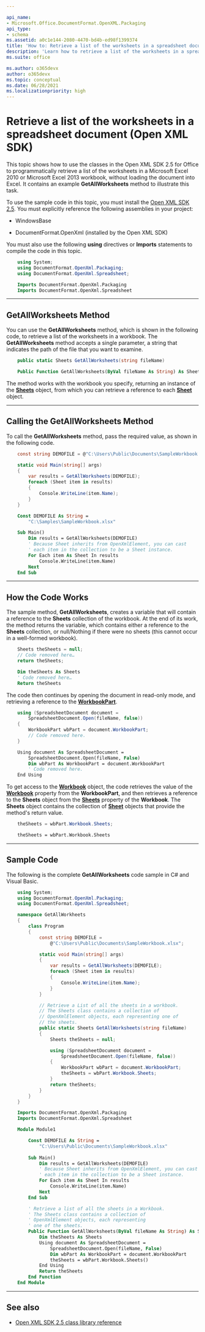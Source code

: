 ```yaml
---

api_name:
- Microsoft.Office.DocumentFormat.OpenXML.Packaging
api_type:
- schema
ms.assetid: a0c1e144-2080-4470-bd4b-ed98f1399374
title: 'How to: Retrieve a list of the worksheets in a spreadsheet document (Open XML SDK)'
description: 'Learn how to retrieve a list of the worksheets in a spreadsheet document using the Open XML SDK.'
ms.suite: office

ms.author: o365devx
author: o365devx
ms.topic: conceptual
ms.date: 06/28/2021
ms.localizationpriority: high
---
```

# Retrieve a list of the worksheets in a spreadsheet document (Open XML SDK)

This topic shows how to use the classes in the Open XML SDK 2.5 for
Office to programmatically retrieve a list of the worksheets in a
Microsoft Excel 2010 or Microsoft Excel 2013 workbook, without loading
the document into Excel. It contains an example **GetAllWorksheets** method to illustrate this task.

To use the sample code in this topic, you must install the [Open XML SDK 2.5](https://www.nuget.org/packages/DocumentFormat.OpenXml/2.5.0). You
must explicitly reference the following assemblies in your project:

- WindowsBase

- DocumentFormat.OpenXml (installed by the Open XML SDK)

You must also use the following **using**
directives or **Imports** statements to compile
the code in this topic.

```csharp
    using System;
    using DocumentFormat.OpenXml.Packaging;
    using DocumentFormat.OpenXml.Spreadsheet;
```

```vb
    Imports DocumentFormat.OpenXml.Packaging
    Imports DocumentFormat.OpenXml.Spreadsheet
```

--------------------------------------------------------------------------------

## GetAllWorksheets Method

You can use the **GetAllWorksheets** method,
which is shown in the following code, to retrieve a list of the
worksheets in a workbook. The **GetAllWorksheets** method accepts a single
parameter, a string that indicates the path of the file that you want to
examine.

```csharp
    public static Sheets GetAllWorksheets(string fileName)
```

```vb
    Public Function GetAllWorksheets(ByVal fileName As String) As Sheets
```

The method works with the workbook you specify, returning an instance of
the **[Sheets](https://msdn.microsoft.com/library/office/documentformat.openxml.spreadsheet.sheets.aspx)** object, from which you can retrieve
a reference to each **[Sheet](https://msdn.microsoft.com/library/office/documentformat.openxml.spreadsheet.sheet.aspx)** object.

--------------------------------------------------------------------------------

## Calling the GetAllWorksheets Method

To call the **GetAllWorksheets** method, pass
the required value, as shown in the following code.

```csharp
    const string DEMOFILE = @"C:\Users\Public\Documents\SampleWorkbook.xlsx";

    static void Main(string[] args)
    {
        var results = GetAllWorksheets(DEMOFILE);
        foreach (Sheet item in results)
        {
            Console.WriteLine(item.Name);
        }
    }
```

```vb
    Const DEMOFILE As String = 
        "C:\Samples\SampleWorkbook.xlsx"

    Sub Main()
        Dim results = GetAllWorksheets(DEMOFILE)
        ' Because Sheet inherits from OpenXmlElement, you can cast
        ' each item in the collection to be a Sheet instance.
        For Each item As Sheet In results
            Console.WriteLine(item.Name)
        Next
    End Sub
```

--------------------------------------------------------------------------------

## How the Code Works

The sample method, **GetAllWorksheets**,
creates a variable that will contain a reference to the **Sheets** collection of the workbook. At the end of
its work, the method returns the variable, which contains either a
reference to the **Sheets** collection, or
null/Nothing if there were no sheets (this cannot occur in a well-formed
workbook).

```csharp
    Sheets theSheets = null;
    // Code removed here…
    return theSheets;
```

```vb
    Dim theSheets As Sheets
    ' Code removed here…
    Return theSheets
```

The code then continues by opening the document in read-only mode, and
retrieving a reference to the **[WorkbookPart](https://msdn.microsoft.com/library/office/documentformat.openxml.packaging.spreadsheetdocument.workbookpart.aspx)**.

```csharp
    using (SpreadsheetDocument document = 
        SpreadsheetDocument.Open(fileName, false))
    {
        WorkbookPart wbPart = document.WorkbookPart;
        // Code removed here.
    }
```

```vb
    Using document As SpreadsheetDocument = 
        SpreadsheetDocument.Open(fileName, False)
        Dim wbPart As WorkbookPart = document.WorkbookPart
        ' Code removed here.
    End Using
```

To get access to the **[Workbook](https://msdn.microsoft.com/library/office/documentformat.openxml.spreadsheet.workbook.aspx)** object, the code retrieves the value of the **[Workbook](https://msdn.microsoft.com/library/office/documentformat.openxml.packaging.workbookpart.workbook.aspx)** property from the **WorkbookPart**, and then retrieves a reference to the **Sheets** object from the **[Sheets](https://msdn.microsoft.com/library/office/documentformat.openxml.spreadsheet.workbook.sheets.aspx)** property of the **Workbook**. The **Sheets** object contains the collection of **[Sheet](https://msdn.microsoft.com/library/office/documentformat.openxml.spreadsheet.sheet.aspx)** objects that provide the method's return value.

```csharp
    theSheets = wbPart.Workbook.Sheets;
```

```vb
    theSheets = wbPart.Workbook.Sheets
```

--------------------------------------------------------------------------------

## Sample Code

The following is the complete **GetAllWorksheets** code sample in C\# and Visual
Basic.

```csharp
    using System;
    using DocumentFormat.OpenXml.Packaging;
    using DocumentFormat.OpenXml.Spreadsheet;

    namespace GetAllWorkheets
    {
        class Program
        {
            const string DEMOFILE = 
                @"C:\Users\Public\Documents\SampleWorkbook.xlsx";

            static void Main(string[] args)
            {
                var results = GetAllWorksheets(DEMOFILE);
                foreach (Sheet item in results)
                {
                    Console.WriteLine(item.Name);
                }
            }

            // Retrieve a List of all the sheets in a workbook.
            // The Sheets class contains a collection of 
            // OpenXmlElement objects, each representing one of 
            // the sheets.
            public static Sheets GetAllWorksheets(string fileName)
            {
                Sheets theSheets = null;

                using (SpreadsheetDocument document = 
                    SpreadsheetDocument.Open(fileName, false))
                {
                    WorkbookPart wbPart = document.WorkbookPart;
                    theSheets = wbPart.Workbook.Sheets;
                }
                return theSheets;
            }
        }
    }
```

```vb
    Imports DocumentFormat.OpenXml.Packaging
    Imports DocumentFormat.OpenXml.Spreadsheet

    Module Module1

        Const DEMOFILE As String = 
            "C:\Users\Public\Documents\SampleWorkbook.xlsx"
        
        Sub Main()
            Dim results = GetAllWorksheets(DEMOFILE)
            ' Because Sheet inherits from OpenXmlElement, you can cast
            ' each item in the collection to be a Sheet instance.
            For Each item As Sheet In results
                Console.WriteLine(item.Name)
            Next
        End Sub

        ' Retrieve a list of all the sheets in a Workbook.
        ' The Sheets class contains a collection of 
        ' OpenXmlElement objects, each representing 
        ' one of the sheets.
        Public Function GetAllWorksheets(ByVal fileName As String) As Sheets
            Dim theSheets As Sheets
            Using document As SpreadsheetDocument = 
                SpreadsheetDocument.Open(fileName, False)
                Dim wbPart As WorkbookPart = document.WorkbookPart
                theSheets = wbPart.Workbook.Sheets()
            End Using
            Return theSheets
        End Function
    End Module
```

--------------------------------------------------------------------------------

## See also

- [Open XML SDK 2.5 class library reference](/office/open-xml/open-xml-sdk)
